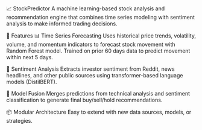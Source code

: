 📈 StockPredictor
A machine learning-based stock analysis and recommendation engine that combines time series modeling with sentiment analysis to make informed trading decisions.

🚀 Features
📊 Time Series Forecasting
Uses historical price trends, volatility, volume, and momentum indicators to forecast stock movement with Random Forest model.
Trained on prior 60 days data to predict movement within next 5 days.

🧠 Sentiment Analysis
Extracts investor sentiment from Reddit, news headlines, and other public sources using transformer-based language models (DistilBERT).

🧩 Model Fusion
Merges predictions from technical analysis and sentiment classification to generate final buy/sell/hold recommendations.

📦 Modular Architecture
Easy to extend with new data sources, models, or strategies.
